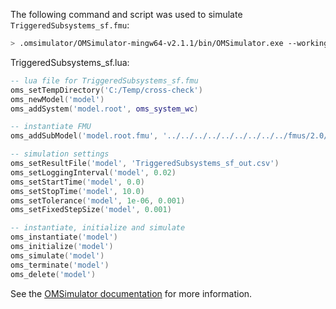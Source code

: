 The following command and script was used to simulate `TriggeredSubsystems_sf.fmu`:
```bash
> .omsimulator/OMSimulator-mingw64-v2.1.1/bin/OMSimulator.exe --workingDir=results/2.0/cs/win64/OMSimulator/v2.1.1/DS_FMU_Export_from_Simulink/2.1.1/TriggeredSubsystems_sf --stripRoot=true --skipCSVHeader=true --addParametersToCSV=true --suppressPath=true --timeout=60 TriggeredSubsystems_sf.lua
```

TriggeredSubsystems_sf.lua:
```lua
-- lua file for TriggeredSubsystems_sf.fmu
oms_setTempDirectory('C:/Temp/cross-check')
oms_newModel('model')
oms_addSystem('model.root', oms_system_wc)

-- instantiate FMU
oms_addSubModel('model.root.fmu', '../../../../../../../../../fmus/2.0/cs/win64/DS_FMU_Export_from_Simulink/2.1.1/TriggeredSubsystems_sf/TriggeredSubsystems_sf.fmu')

-- simulation settings
oms_setResultFile('model', 'TriggeredSubsystems_sf_out.csv')
oms_setLoggingInterval('model', 0.02)
oms_setStartTime('model', 0.0)
oms_setStopTime('model', 10.0)
oms_setTolerance('model', 1e-06, 0.001)
oms_setFixedStepSize('model', 0.001)

-- instantiate, initialize and simulate
oms_instantiate('model')
oms_initialize('model')
oms_simulate('model')
oms_terminate('model')
oms_delete('model')
```
See the [OMSimulator documentation](https://openmodelica.org/doc/OMSimulator/master/html/index.html) for more information.

